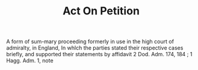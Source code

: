 ---
title: Act On Petition
letter: A
permalink: "/definitions/bld-act-on-petition.html"
body: A form of sum-mary proceeding formerly in use in the high court of admiralty,
  in England, In whlch the parties stated their respective cases briefly, and supported
  their statements by affidavit 2 Dod. Adm. 174, 184 ; 1 Hagg. Adm. 1, note
published_at: '2018-07-07'
source: Black's Law Dictionary 2nd Ed (1910)
layout: post
---
